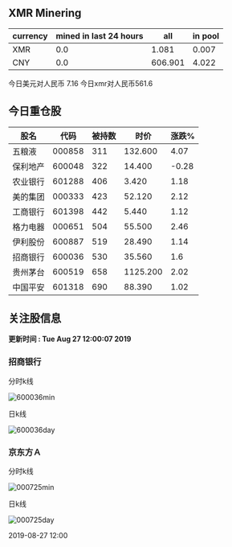 ## XMR Minering

|currency|mined in last 24 hours|all|in pool|
|---|---|---|---|
|XMR|0.0|1.081|0.007|
|CNY|0.0|606.901|4.022|

今日美元对人民币 7.16	今日xmr对人民币561.6


## 今日重仓股 

|股名|代码|被持数|时价|涨跌%|
|---|---|---|---|---|
|五粮液|000858|311|132.600|4.07|
|保利地产|600048|322|14.400|-0.28|
|农业银行|601288|406|3.420|1.18|
|美的集团|000333|423|52.120|2.12|
|工商银行|601398|442|5.440|1.12|
|格力电器|000651|504|55.500|2.46|
|伊利股份|600887|519|28.490|1.14|
|招商银行|600036|530|35.560|1.6|
|贵州茅台|600519|658|1125.200|2.02|
|中国平安|601318|690|88.390|1.02|

## 关注股信息
**更新时间 : Tue Aug 27 12:00:07 2019**
### 招商银行 
分时k线

![600036min](http://image.sinajs.cn/newchart/min/n/sh600036.gif)

日k线

![600036day](http://image.sinajs.cn/newchart/daily/n/sh600036.gif)

### 京东方Ａ 
分时k线

![000725min](http://image.sinajs.cn/newchart/min/n/sz000725.gif)

日k线

![000725day](http://image.sinajs.cn/newchart/daily/n/sz000725.gif)

2019-08-27 12:00